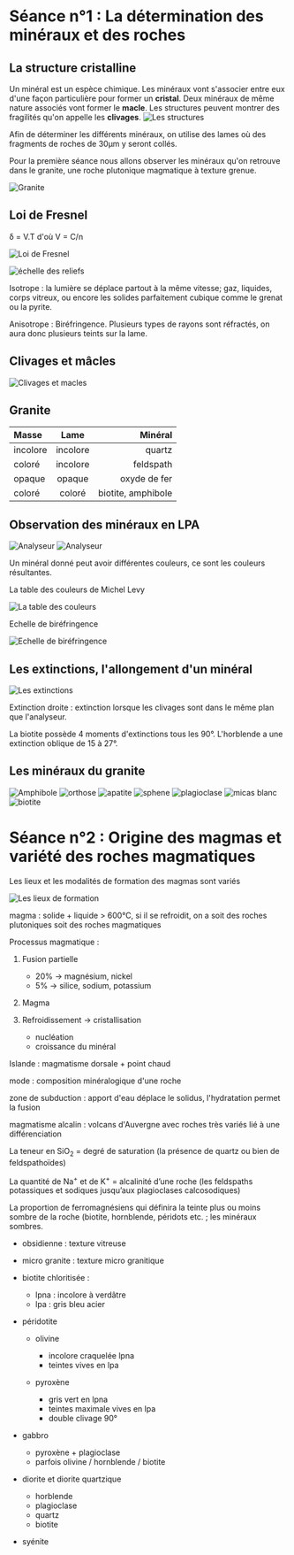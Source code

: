 # Séance n°1 : La détermination des minéraux et des roches

## La structure cristalline 

Un minéral est un espèce chimique. Les minéraux vont s'associer entre eux d'une façon particulière pour former un **cristal**. Deux minéraux de même nature associés vont former le **macle**. Les structures peuvent montrer des fragilités qu'on appelle les **clivages**. 
![Les structures](Images/structures.PNG)


Afin de déterminer les différents minéraux, on utilise des lames où des fragments de roches de 30μm y seront collés.

Pour la première séance nous allons observer les minéraux qu'on retrouve dans le granite, une roche plutonique magmatique à texture grenue. 

![Granite](Images/granite.jpg)

## Loi de Fresnel 

δ = V.T d'où V = C/n

![Loi de Fresnel](Images/fresnel.jpg)

![échelle des reliefs](Images/echellerelief.PNG)

Isotrope : la lumière se déplace partout à la même vitesse; gaz, liquides, corps vitreux, ou encore les solides parfaitement cubique  comme le grenat ou la pyrite.

Anisotrope : Biréfringence. Plusieurs types de rayons sont réfractés, on aura donc plusieurs teints sur la lame.

## Clivages et mâcles 

![Clivages et macles](Images/clivagesetmacles.PNG)


## Granite 

| Masse  |  Lame  | Minéral |
| :--------------- |:---------------:| -----:|
| incolore |   incolore       |  quartz |
| coloré | incolore |   feldspath |
| opaque  | opaque         |   oxyde de fer |
| coloré | coloré | biotite, amphibole 

## Observation des minéraux en LPA

![Analyseur](Images/analyseur.PNG)
![Analyseur](Images/analyseur2.jpg)

Un minéral donné peut avoir différentes couleurs, ce sont les couleurs résultantes. 

La table des couleurs de Michel Levy

![La table des couleurs](Images/levy.PNG)

Echelle de biréfringence 

![Echelle de biréfringence](Images/birefringence.PNG)

## Les extinctions, l'allongement d'un minéral 

![Les extinctions](Images/extinction.PNG)

Extinction droite : extinction lorsque les clivages sont dans le même plan que l'analyseur.

La biotite possède 4 moments d'extinctions tous les 90°. L'horblende a une extinction oblique de 15 à 27°.

## Les minéraux du granite 

![Amphibole](Images/amphibole.jpg)
![orthose](Images/orthose.jpg)
![apatite](Images/apatite.jpg)
![sphene](Images/sphene.jpg)
![plagioclase](Images/plagioclase.jpg)
![micas blanc](Images/micablanc.jpg)
![biotite](Images/biotite.jpg)

# Séance n°2 : Origine des magmas et variété des roches magmatiques

Les lieux et les modalités de formation des magmas sont variés

![Les lieux de formation](Images/formations.PNG)

magma : solide + liquide > 600°C, si il se refroidit, on a soit des roches plutoniques soit des roches magmatiques

Processus magmatique : 

1. Fusion partielle
   - 20% -> magnésium, nickel
   - 5% -> silice, sodium, potassium

2. Magma
3. Refroidissement -> cristallisation 
   - nucléation 
   - croissance du minéral

Islande : magmatisme dorsale + point chaud

mode : composition minéralogique  d'une roche

zone de subduction : apport d'eau déplace le solidus, l'hydratation permet la fusion

magmatisme alcalin : volcans d'Auvergne avec roches très variés lié à une différenciation 

La teneur en SiO<sub>2</sub> = degré de saturation (la présence de quartz ou bien de feldspathoïdes)

La quantité de Na<sup>+</sup> et de K<sup>+</sup> = alcalinité d’une roche (les feldspaths potassiques et sodiques jusqu’aux
plagioclases calcosodiques)

La proportion de ferromagnésiens qui définira la teinte plus ou moins sombre de la roche
(biotite, hornblende, péridots etc. ; les minéraux sombres.

- obsidienne : texture vitreuse

- micro granite : texture micro granitique

- biotite chloritisée :
  - lpna : incolore à verdâtre 
  - lpa : gris bleu acier

- péridotite 
  - olivine 
    - incolore craquelée lpna
    - teintes vives en lpa

  - pyroxène 
    - gris vert en lpna
    - teintes maximale vives en lpa
    - double clivage 90°

- gabbro 
  - pyroxène + plagioclase
  - parfois olivine / hornblende / biotite

- diorite et diorite quartzique 
  - horblende
  - plagioclase
  - quartz
  - biotite

- syénite
